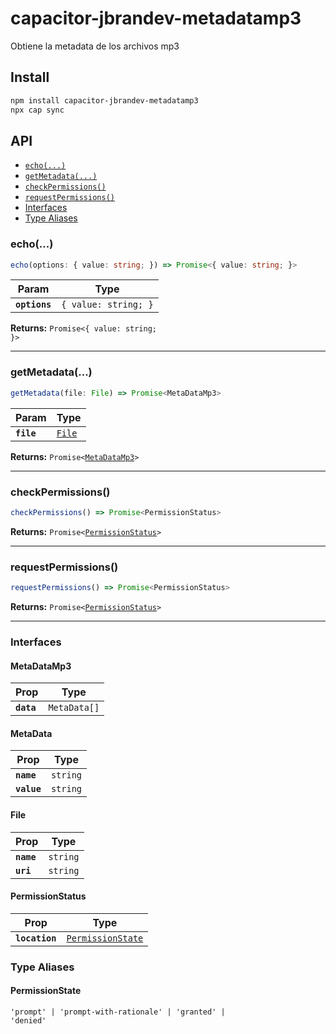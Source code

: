 # capacitor-jbrandev-metadatamp3

Obtiene la metadata de los archivos mp3

## Install

```bash
npm install capacitor-jbrandev-metadatamp3
npx cap sync
```

## API

<docgen-index>

* [`echo(...)`](#echo)
* [`getMetadata(...)`](#getmetadata)
* [`checkPermissions()`](#checkpermissions)
* [`requestPermissions()`](#requestpermissions)
* [Interfaces](#interfaces)
* [Type Aliases](#type-aliases)

</docgen-index>

<docgen-api>
<!--Update the source file JSDoc comments and rerun docgen to update the docs below-->

### echo(...)

```typescript
echo(options: { value: string; }) => Promise<{ value: string; }>
```

| Param         | Type                            |
| ------------- | ------------------------------- |
| **`options`** | <code>{ value: string; }</code> |

**Returns:** <code>Promise&lt;{ value: string; }&gt;</code>

--------------------


### getMetadata(...)

```typescript
getMetadata(file: File) => Promise<MetaDataMp3>
```

| Param      | Type                                  |
| ---------- | ------------------------------------- |
| **`file`** | <code><a href="#file">File</a></code> |

**Returns:** <code>Promise&lt;<a href="#metadatamp3">MetaDataMp3</a>&gt;</code>

--------------------


### checkPermissions()

```typescript
checkPermissions() => Promise<PermissionStatus>
```

**Returns:** <code>Promise&lt;<a href="#permissionstatus">PermissionStatus</a>&gt;</code>

--------------------


### requestPermissions()

```typescript
requestPermissions() => Promise<PermissionStatus>
```

**Returns:** <code>Promise&lt;<a href="#permissionstatus">PermissionStatus</a>&gt;</code>

--------------------


### Interfaces


#### MetaDataMp3

| Prop       | Type                    |
| ---------- | ----------------------- |
| **`data`** | <code>MetaData[]</code> |


#### MetaData

| Prop        | Type                |
| ----------- | ------------------- |
| **`name`**  | <code>string</code> |
| **`value`** | <code>string</code> |


#### File

| Prop       | Type                |
| ---------- | ------------------- |
| **`name`** | <code>string</code> |
| **`uri`**  | <code>string</code> |


#### PermissionStatus

| Prop           | Type                                                        |
| -------------- | ----------------------------------------------------------- |
| **`location`** | <code><a href="#permissionstate">PermissionState</a></code> |


### Type Aliases


#### PermissionState

<code>'prompt' | 'prompt-with-rationale' | 'granted' | 'denied'</code>

</docgen-api>
